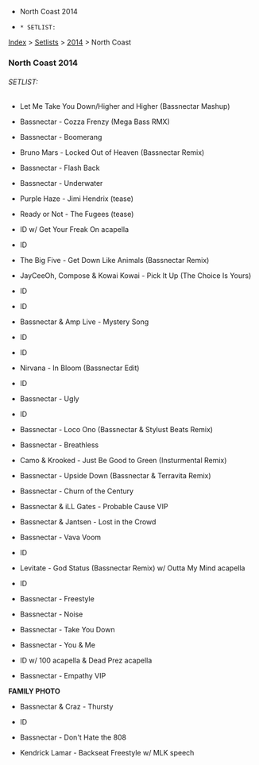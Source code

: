   * North Coast 2014
  *     * SETLIST:

[Index](https://www.reddit.com/r/bassnectar/wiki/index) >
[Setlists](https://www.reddit.com/r/bassnectar/wiki/interactive/setlists) >
[2014](https://www.reddit.com/r/bassnectar/wiki/interactive/setlists/2014) >
North Coast

### North Coast 2014

###### SETLIST:

  * Let Me Take You Down/Higher and Higher (Bassnectar Mashup)

  * Bassnectar - Cozza Frenzy (Mega Bass RMX)

  * Bassnectar - Boomerang

  * Bruno Mars - Locked Out of Heaven (Bassnectar Remix)

  * Bassnectar - Flash Back

  * Bassnectar - Underwater

  * Purple Haze - Jimi Hendrix (tease)

  * Ready or Not - The Fugees (tease)

  * ID w/ Get Your Freak On acapella

  * ID

  * The Big Five - Get Down Like Animals (Bassnectar Remix)

  * JayCeeOh, Compose & Kowai Kowai - Pick It Up (The Choice Is Yours)

  * ID

  * ID

  * Bassnectar & Amp Live - Mystery Song

  * ID

  * ID

  * Nirvana - In Bloom (Bassnectar Edit)

  * ID

  * Bassnectar - Ugly

  * ID

  * Bassnectar - Loco Ono (Bassnectar & Stylust Beats Remix)

  * Bassnectar - Breathless

  * Camo & Krooked - Just Be Good to Green (Insturmental Remix)

  * Bassnectar - Upside Down (Bassnectar & Terravita Remix)

  * Bassnectar - Churn of the Century

  * Bassnectar & iLL Gates - Probable Cause VIP

  * Bassnectar & Jantsen - Lost in the Crowd

  * Bassnectar - Vava Voom

  * ID

  * Levitate - God Status (Bassnectar Remix) w/ Outta My Mind acapella

  * ID

  * Bassnectar - Freestyle

  * Bassnectar - Noise

  * Bassnectar - Take You Down

  * Bassnectar - You & Me

  * ID w/ 100 acapella & Dead Prez acapella

  * Bassnectar - Empathy VIP

**FAMILY PHOTO**

  * Bassnectar & Craz - Thursty

  * ID

  * Bassnectar - Don't Hate the 808 

  * Kendrick Lamar - Backseat Freestyle w/ MLK speech


